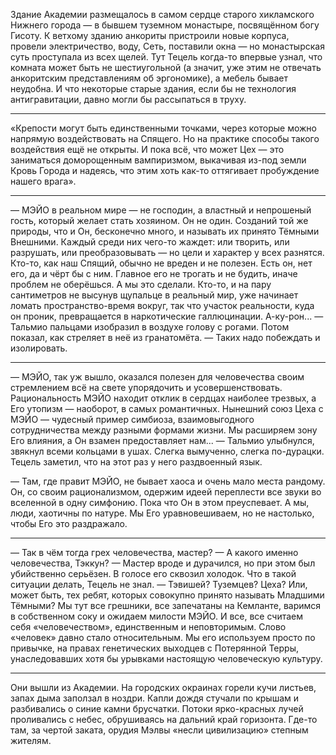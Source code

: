 Здание Академии размещалось в самом сердце старого хикламского Нижнего города — в бывшем туземном монастыре, посвящённом богу Гисоту. К ветхому зданию анкориты пристроили новые корпуса, провели электричество, воду, Сеть, поставили окна — но монастырская суть проступала из всех щелей. Тут Тецель когда-то впервые узнал, что комната может быть не шестиугольной (а значит, уже этим не отвечать анкоритским представлениям об эргономике), а мебель бывает неудобна. И что некоторые старые здания, если бы не технология антигравитации, давно могли бы рассыпаться в труху.

***

«Крепости могут быть единственными точками, через которые можно напрямую воздействовать на Спящего. Но на практике способы такого воздействия ещё не открыты. И пока всё, что может Цех — это заниматься доморощенным вампиризмом, выкачивая из-под земли Кровь Города и надеясь, что этим хоть как-то оттягивает пробуждение нашего врага».

***

— МЭЙО в реальном мире — не господин, а властный и непрошеный гость, который желает стать хозяином. Он не один. Созданий той же природы, что и Он, бесконечно много, и называть их принято Тёмными Внешними. Каждый среди них чего-то жаждет: или творить, или разрушать, или преобразовывать — но цели и характер у всех разнятся. Кто-то, как наш Спящий, обычно не вреден и не полезен. Есть он, нет его, да и чёрт бы с ним. Главное его не трогать и не будить, иначе проблем не оберёшься. А мы это сделали. Кто-то, и на пару сантиметров не высунув щупальце в реальный мир, уже начинает ломать пространство-время вокруг, так что участок реальности, куда он проник, превращается в наркотические галлюцинации. А-ку-рон... — Тальмио пальцами изобразил в воздухе голову с рогами. Потом показал, как стреляет в неё из гранатомёта. — Таких надо побеждать и изолировать.

***

— МЭЙО, так уж вышло, оказался полезен для человечества своим стремлением всё на свете упорядочить и усовершенствовать. Рациональность МЭЙО находит отклик в сердцах наиболее трезвых, а Его утопизм — наоборот, в самых романтичных. Нынешний союз Цеха с МЭЙО — чудесный пример симбиоза, взаимовыгодного сотрудничества между разными формами жизни. Мы расширяем зону Его влияния, а Он взамен предоставляет нам... — Тальмио улыбнулся, звякнул всеми кольцами в ушах. Слегка вымученно, слегка по-дурацки. Тецель заметил, что на этот раз у него раздвоенный язык.

— Там, где правит МЭЙО, не бывает хаоса и очень мало места рандому. Он, со своим рационализмом, одержим идеей переплести все звуки во вселенной в одну симфонию. Пока что Он в этом преуспевает. А мы, люди, хаотичны по натуре. Мы Его уравновешиваем, но не настолько, чтобы Его это раздражало.

***

— Так в чём тогда грех человечества, мастер?
— А какого именно человечества, Тэккун? — Мастер вроде и дурачился, но при этом был убийственно серьёзен. В голосе его сквозил холодок. Что в такой ситуации делать, Тецель не знал. — Тэвишей? Туземцев? Цеха? Или, может быть, тех ребят, которых совокупно принято называть Младшими Тёмными? Мы тут все грешники, все запечатаны на Кемланте, варимся в собственном соку и ожидаем милости МЭЙО. И все, все считаем себя «человечеством», единственным и неповторимым. Слово «человек» давно стало относительным. Мы его используем просто по привычке, на правах генетических выходцев с Потерянной Терры, унаследовавших хотя бы урывками настоящую человеческую культуру.

***

Они вышли из Академии. На городских окраинах горели кучи листьев, запах дыма заползал в ноздри. Капли дождя стучали по крышам и разбивались о синие камни брусчатки. Потоки ярко-красных лучей проливались с небес, обрушиваясь на дальний край горизонта. Где-то там, за чертой заката, орудия Мэлвы «несли цивилизацию» степным жителям. 
